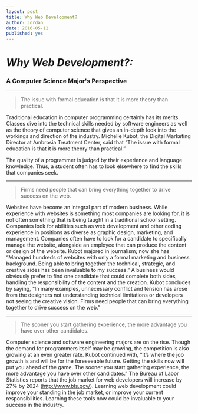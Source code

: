 ```yaml
---
layout: post
title: Why Web Development?
author: Jordan
date: 2016-05-12
published: yes
---
```



# _Why Web Development?:_
<h3 class="subheading">A Computer Science Major's Perspective</h3>

---

> The issue with formal education is that it is more theory than practical.

Traditional education in computer programming certainly has its merits. Classes dive into the technical skills needed by software engineers as well as the theory of computer science that gives an in-depth look into the workings and direction of the industry. Michelle Kubot, the Digital Marketing Director at Ambrosia Treatment Center​, said that “The issue with formal education is that it is more theory than practical.”


The quality of a programmer is judged by their experience and language knowledge. Thus, a student often has to look elsewhere to find the skills that companies seek.

---

> Firms need people that can bring everything together to drive success on the web.

Websites have become an integral part of modern business. While experience with websites is something most companies are looking for, it is not often something that is being taught in a traditional school setting. Companies look for abilities such as web development and other coding experience in positions as diverse as graphic design, marketing, and management. Companies often have to look for a candidate to specifically manage the website, alongside an employee that can produce the content or design of the website. Kubot majored in journalism; now she has “Managed hundreds of websites with only a formal marketing and business background. Being able to bring together the technical, strategic, and creative sides has been invaluable to my success.” A business would obviously prefer to find one candidate that could complete both sides, handling the responsibility of the content and the creation. Kubot concludes by saying, “In many examples, unnecessary conflict and tension has arose from the designers not understanding technical limitations or developers not seeing the creative vision.  Firms need people that can bring everything together to drive success on the web.”

---

> The sooner you start gathering experience, the more advantage you have over other candidates.

Computer science and software engineering majors are on the rise. Though the demand for programmers itself may be growing, the competition is also growing at an even greater rate. Kubot continued with, “It’s where the job growth is and will be for the foreseeable future. Getting the skills now will put you ahead of the game.  The sooner you start gathering experience, the more advantage you have over other candidates.” The Bureau of Labor Statistics reports that the job market for web developers will increase by 27% by 2024 (​http://www.bls.gov/​). Learning web development could improve your standing in the job market, or improve your current responsibilities. Learning these tools now could be invaluable to your success in the industry.
